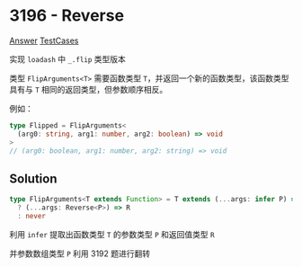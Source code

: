 # 3196 - Reverse

[Answer](https://github.com/lybenson/ts-checker/blob/master/src/3196-medium-flip-arguments/template.ts) [TestCases](https://github.com/lybenson/ts-checker/blob/master/src/3196-medium-flip-arguments/test-cases.ts)

实现 `loadash` 中 `_.flip` 类型版本

类型 `FlipArguments<T>` 需要函数类型 `T`，并返回一个新的函数类型，该函数类型具有与 `T` 相同的返回类型，但参数顺序相反。

例如：

```ts
type Flipped = FlipArguments<
  (arg0: string, arg1: number, arg2: boolean) => void
>
// (arg0: boolean, arg1: number, arg2: string) => void
```

## Solution

```ts
type FlipArguments<T extends Function> = T extends (...args: infer P) => infer R
  ? (...args: Reverse<P>) => R
  : never
```

利用 `infer` 提取出函数类型 `T` 的参数类型 `P` 和返回值类型 `R`

并参数数组类型 `P` 利用 3192 题进行翻转
